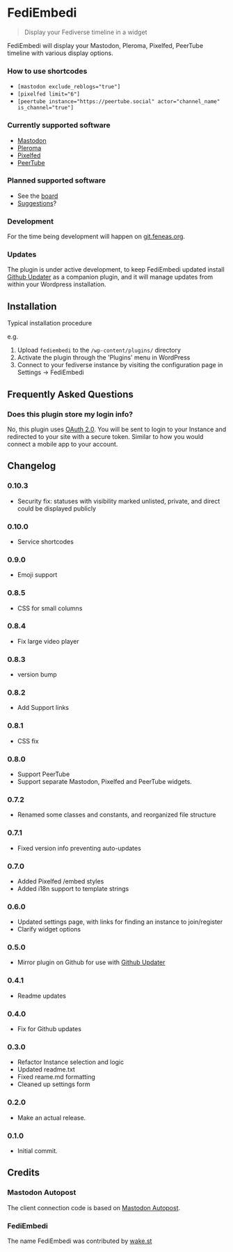 # FediEmbedi

>Display your Fediverse timeline in a widget

FediEmbedi will display your Mastodon, Pleroma, Pixelfed, PeerTube timeline with various display options.

### How to use shortcodes
* `[mastodon exclude_reblogs="true"]`
* `[pixelfed limit="6"]`
* `[peertube instance="https://peertube.social" actor="channel_name" is_channel="true"]`

### Currently supported software
* [Mastodon](http://joinmastodon.org/)
* [Pleroma](https://git.pleroma.social/pleroma)
* [Pixelfed](https://pixelfed.org/)
* [PeerTube](https://joinpeertube.org/)


### Planned supported software
* See the [board](https://git.feneas.org/mediaformat/fediembedi/-/boards)
* [Suggestions](https://git.feneas.org/mediaformat/fediembedi/issues)?


### Development

For the time being development will happen on [git.feneas.org](https://git.feneas.org/mediaformat/fediembedi).


### Updates

The plugin is under active development, to keep FediEmbedi updated install [Github Updater](https://github.com/afragen/github-updater) as a companion plugin, and it will manage updates from within your Wordpress installation.


## Installation

Typical installation procedure

e.g.

1. Upload `fediembedi` to the `/wp-content/plugins/` directory
1. Activate the plugin through the 'Plugins' menu in WordPress
1. Connect to your fediverse instance by visiting the configuration page in Settings -> FediEmbedi


## Frequently Asked Questions


### Does this plugin store my login info?

No, this plugin uses [OAuth 2.0](https://oauth.net/). You will be sent to login to your Instance
and redirected to your site with a secure token. Similar to how you would connect a mobile app to your account.


## Changelog

### 0.10.3
* Security fix: statuses with visibility marked unlisted, private, and direct could be displayed publicly

### 0.10.0
* Service shortcodes

### 0.9.0
* Emoji support

### 0.8.5
* CSS for small columns

### 0.8.4
* Fix large video player

### 0.8.3
* version bump

### 0.8.2
* Add Support links

### 0.8.1
* CSS fix

### 0.8.0
* Support PeerTube
* Support separate Mastodon, Pixelfed and PeerTube widgets.

### 0.7.2
* Renamed some classes and constants, and reorganized file structure

### 0.7.1
* Fixed version info preventing auto-updates

### 0.7.0
* Added Pixelfed /embed styles
* Added i18n support to template strings

### 0.6.0
* Updated settings page, with links for finding an instance to join/register
* Clarify widget options

### 0.5.0
* Mirror plugin on Github for use with [Github Updater](https://github.com/afragen/github-updater)

### 0.4.1
* Readme updates

### 0.4.0
* Fix for Github updates

### 0.3.0
* Refactor Instance selection and logic
* Updated readme.txt
* Fixed reame.md formatting
* Cleaned up settings form

### 0.2.0
* Make an actual release.

### 0.1.0
* Initial commit.


## Credits


### Mastodon Autopost
The client connection code is based on [Mastodon Autopost](https://wordpress.org/plugins/autopost-to-mastodon/).

### FediEmbedi
The name FediEmbedi was contributed by [wake.st](https://wake.st/@liaizon)
